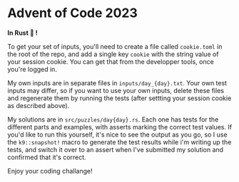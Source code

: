 # Advent of Code 2023

**In Rust :crab: !**

To get your set of inputs, you'll need to create a file called `cookie.toml` in the root of the repo, and add a single key
`cookie` with the string value of your session cookie. You can get that from the developper tools, once you're logged in.


My own inputs are in separate files in `inputs/day_{day}.txt`. Your own test inputs may differ, so if you want to use
your own inputs, delete these files and regenerate them by running the tests (after settting your session cookie
as described above).

My solutions are in `src/puzzles/day{day}.rs`. Each one has tests for the different parts and examples, with asserts 
marking the correct test values. If you'd like to run this yourself, it's nice to see the output as you go, so I use 
the `k9::snapshot!` macro to generate the test results while i'm writing up the tests, and switch it over to an assert
when I've submitted my solution and confirmed that it's correct.

Enjoy your coding challange!
